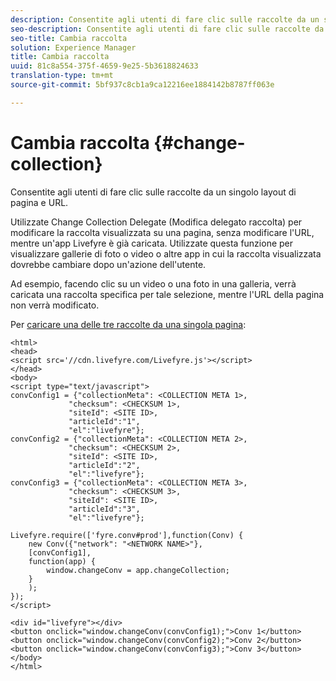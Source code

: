 ```yaml
---
description: Consentite agli utenti di fare clic sulle raccolte da un singolo layout di pagina e URL.
seo-description: Consentite agli utenti di fare clic sulle raccolte da un singolo layout di pagina e URL.
seo-title: Cambia raccolta
solution: Experience Manager
title: Cambia raccolta
uuid: 81c8a554-375f-4659-9e25-5b3618824633
translation-type: tm+mt
source-git-commit: 5bf937c8cb1a9ca12216ee1884142b8787ff063e

---
```



# Cambia raccolta {#change-collection}

Consentite agli utenti di fare clic sulle raccolte da un singolo layout di pagina e URL.

Utilizzate Change Collection Delegate (Modifica delegato raccolta) per modificare la raccolta visualizzata su una pagina, senza modificare l'URL, mentre un'app Livefyre è già caricata. Utilizzate questa funzione per visualizzare gallerie di foto o video o altre app in cui la raccolta visualizzata dovrebbe cambiare dopo un'azione dell'utente.

Ad esempio, facendo clic su un video o una foto in una galleria, verrà caricata una raccolta specifica per tale selezione, mentre l'URL della pagina non verrà modificato.

Per [caricare una delle tre raccolte da una singola pagina](../c-advanced-topics/t-display-comment-count.md#t_display_comment_count):

```
<html> 
<head> 
<script src='//cdn.livefyre.com/Livefyre.js'></script> 
</head> 
<body> 
<script type="text/javascript"> 
convConfig1 = {"collectionMeta": <COLLECTION META 1>, 
             "checksum": <CHECKSUM 1>, 
             "siteId": <SITE ID>, 
             "articleId":"1", 
             "el":"livefyre"}; 
convConfig2 = {"collectionMeta": <COLLECTION META 2>, 
             "checksum": <CHECKSUM 2>, 
             "siteId": <SITE ID>, 
             "articleId":"2", 
             "el":"livefyre"}; 
convConfig3 = {"collectionMeta": <COLLECTION META 3>, 
             "checksum": <CHECKSUM 3>, 
             "siteId": <SITE ID>, 
             "articleId":"3", 
             "el":"livefyre"}; 
  
Livefyre.require(['fyre.conv#prod'],function(Conv) { 
    new Conv({"network": "<NETWORK NAME>"}, 
    [convConfig1], 
    function(app) {  
        window.changeConv = app.changeCollection; 
    } 
    ); 
}); 
</script> 
  
<div id="livefyre"></div> 
<button onclick="window.changeConv(convConfig1);">Conv 1</button> 
<button onclick="window.changeConv(convConfig2);">Conv 2</button> 
<button onclick="window.changeConv(convConfig3);">Conv 3</button> 
</body> 
</html>
```
